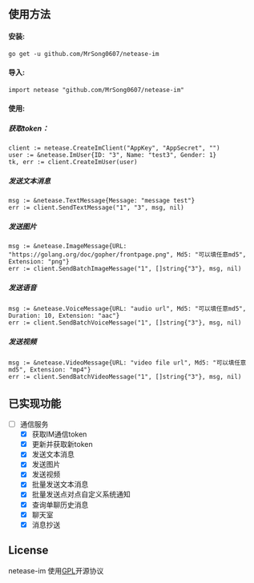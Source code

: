 ## 使用方法
#### 安装:
`go get -u github.com/MrSong0607/netease-im`

#### 导入:
`import netease "github.com/MrSong0607/netease-im"`

#### 使用:
##### 获取token：
```
client := netease.CreateImClient("AppKey", "AppSecret", "")
user := &netease.ImUser{ID: "3", Name: "test3", Gender: 1}
tk, err := client.CreateImUser(user)
```
##### 发送文本消息
```
msg := &netease.TextMessage{Message: "message test"}
err := client.SendTextMessage("1", "3", msg, nil)
```
##### 发送图片
```
msg := &netease.ImageMessage{URL: "https://golang.org/doc/gopher/frontpage.png", Md5: "可以填任意md5", Extension: "png"}
err := client.SendBatchImageMessage("1", []string{"3"}, msg, nil)
```
##### 发送语音
```
msg := &netease.VoiceMessage{URL: "audio url", Md5: "可以填任意md5", Duration: 10, Extension: "aac"}
err := client.SendBatchVoiceMessage("1", []string{"3"}, msg, nil)
```
##### 发送视频
```
msg := &netease.VideoMessage{URL: "video file url", Md5: "可以填任意md5", Extension: "mp4"}
err := client.SendBatchVideoMessage("1", []string{"3"}, msg, nil)
```
## 已实现功能
* [ ] 通信服务
    - [x] 获取IM通信token
    - [x] 更新并获取新token
    - [x] 发送文本消息
    - [x] 发送图片
    - [x] 发送视频
    - [x] 批量发送文本消息
    - [x] 批量发送点对点自定义系统通知	
    - [x] 查询单聊历史消息
    - [x] 聊天室
    - [x] 消息抄送

##  License
netease-im 使用[GPL](https://www.gnu.org/licenses/gpl-3.0.en.html)开源协议